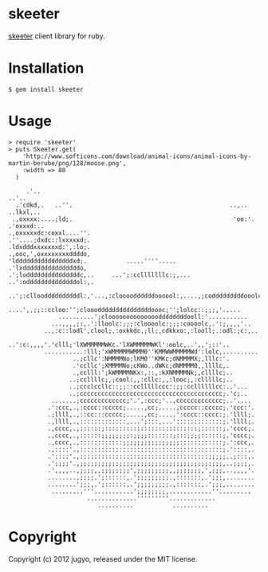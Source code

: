 skeeter
=======

[skeeter](https://github.com/blakesmith/skeeter) client library for ruby.

Installation
============

    $ gem install skeeter

Usage
=====

    > require 'skeeter'
    > puts Skeeter.get(
        'http://www.softicons.com/download/animal-icons/animal-icons-by-martin-berube/png/128/moose.png',
        :width => 80
      )

         .'..                                                              ..'..    
      .'cdkd,.   ..''.                                            ..,..   ..lkxl,.. 
     .,oxxxx:....;ld;.                                             'oo:'. .'oxxxd:..
    .,oxxxxxdc:coxxl....''.                                  .''....;dxdc::lxxxxxd;.
    .ldxdddxxxxxxxd:',:lo;.                                  .,ooc,',oxxxxxxxxddddo,
    'lddddddddddddddddxd;.           .....''''.....           .'lxddddddddddddddddo,
    .';lodddddddddddddddc,..     ...';:cclllllllc:;,...     ..':oddddddddddddddol:,.
      ..';:cllooddddddddddl:,'...,:clooooddddddoooool:,....,;codddddddddooolc:;'..  
            ....',,;;::ccloo:'';clooodddddddddddddddoooc;'';lolcc::;;;,'.....       
                  ..........';clooooooooooooooddddddddooll:'...........             
                ...,,,,;:,.':lloolc:;;;:cloooolc:;;;:coooolc,.':;,,,,'..            
              ..,:c::lodl',clool;,:oxkkdc,;ll;,cdkkxo:,:looll;.:odl:;c:,..          
             ..':c:,,,,'.'clll;'lXWMMMMMWKc.'lXWMMMMMWKl':oolc,..',,';::'..         
              ...........:lll;'xWMMMMMWMMM0''KMMWWMMMMMWd':lolc,..........          
                      ..;cllc':NMMMMNo;lKM0''KMKc;dNMMMMX;,lllc:'.                  
                      .'ccllc';XMMMMNo;cKWo..dWKc;dNMMMM0,,llllc,.                  
                      .,cclll:';kWMMMMNKx:,::,:kXNMMMMNk;,cllllc;..                 
                     ..;ccllllc;,;cool:,,:cllc:,,:looc;,:clllllc;..                 
                     ..;ccclccllc::;;::cclllllccc::;;:ccllllllcc:..'...             
                     ..;cccccccccccccccccccccccccccccccccccccccc;.'c;..             
                .......;ccccccccccccc;'.',:ccc;'..,ccccccccccccc;..'....            
               .':ccc,.,:cccc::ccccc;.....,cc;.....,ccccc::ccccc;.'ccc:'.           
               .;llll,.,::cc:::ccccc;.....,cc;.....':cccc::cccc:;.'llll;.           
               .,llll,.,:::::::::::::,...';:::,...':::::::::::::;.'llll;.           
               .,cccc,.,::::::;::::::::::::::::::::::::::;::::::;.'cccc;.           
               .,cccc,.,::::::;;;;;;;;:;;;;:::::::;:::;;;;::::::;.'cccc;.           
               .,cccc,.,::::::::::::;;;;;;;;;;;;;;;;::::::::::::;.':ccc,.           
               .,::::'.,::::::::::::::::::::::::::::::::::::::::;.'::::,.           
               .'::::'.,::::::::::::::::::::::::::::::::::::;;;;;..;:::,.           
               .';;;;'.,;;;;;;;;;;;;;;;;;;;;;;;;;;;;;;;;;;;;;;;;,..;;;;,.           
               .',,,,..,;;;;,,;;;;;;;;',;;;;;;;;;,,;;;;;;;,',;;;,..,,,,'.           
               ........,;;;;.';::::::,.';;;;;;;;;.,:::::::,.';;;,........           
               ........';;;,.';::::::,.';;;;;;;;;.,:::::::,.';;;,........           
                .........'''...........';;;;;;;;,............''.........            
                          ..............'''''''''.............                      
                             ..........           ..........                        
Copyright
=========

Copyright (c) 2012 jugyo, released under the MIT license.